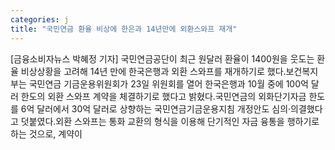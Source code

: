 ```yaml
---
categories: j
title: "국민연금 환율 비상에 한은과 14년만에 외환스와프 재개"
---
```

[금융소비자뉴스 박혜정 기자] 국민연금공단이 최근 원달러 환율이 1400원을 웃도는 환율 비상상황을 고려해 14년 만에 한국은행과 외환 스와프를 재개하기로 했다.보건복지부는 국민연금 기금운용위원회가 23일 위원회를 열어 한국은행과 10월 중에 100억 달러 한도의 외환 스와프 계약을 체결하기로 했다고 밝혔다.국민연금의 외화단기자금 한도를 6억 달러에서 30억 달러로 상향하는 국민연금기금운용지침 개정안도 심의&middot;의결했다고 덧붙였다.외환 스와프는 통화 교환의 형식을 이용해 단기적인 자금 융통을 행하기로 하는 것으로, 계약이
